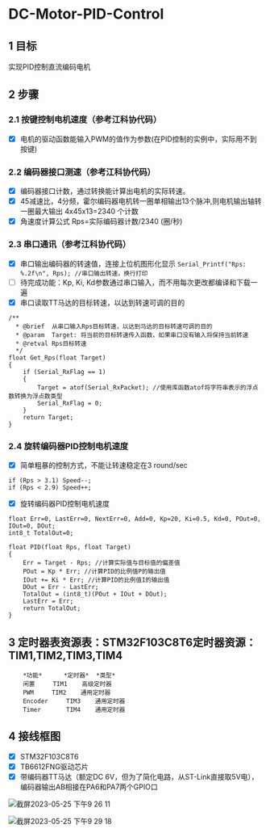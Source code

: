 # DC-Motor-PID-Control

## 1 目标
实现PID控制直流编码电机

## 2 步骤
### 2.1 按键控制电机速度（参考江科协代码）
- [x] 电机的驱动函数能输入PWM的值作为参数(在PID控制的实例中，实际用不到按键)

### 2.2 编码器接口测速（参考江科协代码）
- [x] 编码器接口计数，通过转换能计算出电机的实际转速。
- [x] 45减速比，4分频，霍尔编码器电机转一圈单相输出13个脉冲,则电机输出轴转一圈最大输出 4x45x13=2340 个计数
- [x] 角速度计算公式 Rps=实际编码器计数/2340 (圈/秒)

### 2.3 串口通讯（参考江科协代码）
- [x] 串口输出编码器的转速值，连接上位机图形化显示 
```Serial_Printf("Rps: %.2f\n", Rps); //串口输出转速，换行打印```
- [ ] 待完成功能：Kp, Ki, Kd参数通过串口输入，而不用每次更改都编译和下载一遍
- [x] 串口读取TT马达的目标转速，以达到转速可调的目的
```
/**
  * @brief  从串口输入Rps目标转速，以达到马达的目标转速可调的目的
  * @param  Target: 将当前的目标转速传入函数，如果串口没有输入将保持当前转速
  * @retval Rps目标转速
  */
float Get_Rps(float Target) 
{
	if (Serial_RxFlag == 1) 
	{
		Target = atof(Serial_RxPacket); //使用库函数atof将字符串表示的浮点数转换为浮点数类型
		Serial_RxFlag = 0;		
	}
	return Target;	
}		
```

### 2.4 旋转编码器PID控制电机速度
- [x] 简单粗暴的控制方式，不能让转速稳定在3 round/sec
```
if (Rps > 3.1) Speed--;
if (Rps < 2.9) Speed++;
```
- [x] 旋转编码器PID控制电机速度
```
float Err=0, LastErr=0, NextErr=0, Add=0, Kp=20, Ki=0.5, Kd=0, POut=0, IOut=0, DOut;
int8_t TotalOut=0;

float PID(float Rps, float Target)
{
	Err = Target - Rps; //计算实际值与目标值的偏差值
	POut = Kp * Err; //计算PID的比例值P的输出值
	IOut += Ki * Err; //计算PID的比例值I的输出值
	DOut = Err - LastErr;
	TotalOut = (int8_t)(POut + IOut + DOut);
	LastErr = Err;
	return TotalOut;
}
```

## 3 定时器表资源表：STM32F103C8T6定时器资源：TIM1,TIM2,TIM3,TIM4
```	
	*功能*	  *定时器*	 *类型*
	闲置	   TIM1	   高级定时器
	PWM	    TIM2    通用定时器	
	Encoder	    TIM3    通用定时器	
	Timer	    TIM4    通用定时器	
```
## 4 接线框图
- [x] STM32F103C8T6
- [x] TB6612FNG驱动芯片
- [x] 带编码器TT马达（额定DC 6V，但为了简化电路，从ST-Link直接取5V电），编码器输出AB相接在PA6和PA7两个GPIO口

![截屏2023-05-25 下午9 26 11](https://github.com/Kevinyym/DC-Motor-PID-Control/assets/101639215/70501e9c-0ded-49f7-b84e-91fe3f6ec45b)

![截屏2023-05-25 下午9 29 18](https://github.com/Kevinyym/DC-Motor-PID-Control/assets/101639215/1a99db1c-61d8-4b7c-859d-89d0d5e69765)
